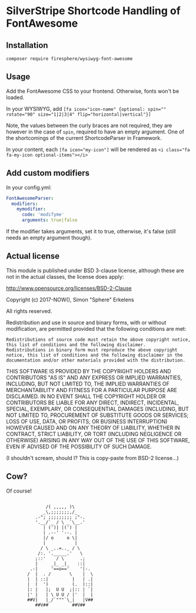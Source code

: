 # SilverStripe Shortcode Handling of FontAwesome

## Installation

`composer require firesphere/wysiwyg-font-awesome`

## Usage

Add the FontAwesome CSS to your frontend. Otherwise, fonts won't be loaded.

In your WYSIWYG, add `[fa icon="icon-name" {optional: spin="" rotate="90" size="1|2|3|4" flip="horizontal|vertical"}]`

Note, the values between the curly braces are not required, they are however in the case of `spin`, required to have an empty argument.
One of the shortcomings of the current ShortcodeParser in Framework.

In your content, each `[fa icon="my-icon"]` will be rendered as `<i class="fa fa-my-icon optional-items"></i>`

## Add custom modifiers

In your config.yml:
```yaml
FontAwesomeParser:
  modifiers:
    mymodifier:
      code: 'modifyme'
      arguments: true|false
```
If the modifier takes arguments, set it to true, otherwise, it's false (still needs an empty argument though).


## Actual license

This module is published under BSD 3-clause license, although these are not in the actual classes, the license does apply:

http://www.opensource.org/licenses/BSD-2-Clause

Copyright (c) 2017-NOW(), Simon "Sphere" Erkelens

All rights reserved.

Redistribution and use in source and binary forms, with or without modification, are permitted provided that the following conditions are met:

    Redistributions of source code must retain the above copyright notice, this list of conditions and the following disclaimer.
    Redistributions in binary form must reproduce the above copyright notice, this list of conditions and the following disclaimer in the documentation and/or other materials provided with the distribution.

THIS SOFTWARE IS PROVIDED BY THE COPYRIGHT HOLDERS AND CONTRIBUTORS "AS IS" AND ANY EXPRESS OR IMPLIED WARRANTIES, INCLUDING, BUT NOT LIMITED TO, THE IMPLIED WARRANTIES OF MERCHANTABILITY AND FITNESS FOR A PARTICULAR PURPOSE ARE DISCLAIMED. IN NO EVENT SHALL THE COPYRIGHT HOLDER OR CONTRIBUTORS BE LIABLE FOR ANY DIRECT, INDIRECT, INCIDENTAL, SPECIAL, EXEMPLARY, OR CONSEQUENTIAL DAMAGES (INCLUDING, BUT NOT LIMITED TO, PROCUREMENT OF SUBSTITUTE GOODS OR SERVICES; LOSS OF USE, DATA, OR PROFITS; OR BUSINESS INTERRUPTION) HOWEVER CAUSED AND ON ANY THEORY OF LIABILITY, WHETHER IN CONTRACT, STRICT LIABILITY, OR TORT (INCLUDING NEGLIGENCE OR OTHERWISE) ARISING IN ANY WAY OUT OF THE USE OF THIS SOFTWARE, EVEN IF ADVISED OF THE POSSIBILITY OF SUCH DAMAGE.


(I shouldn't scream, should I? This is copy-paste from BSD-2 license...)

## Cow?

Of course!
```

               /( ,,,,, )\
              _\,;;;;;;;,/_
           .-"; ;;;;;;;;; ;"-.
           '.__/`_ / \ _`\__.'
              | (')| |(') |
              | .--' '--. |
              |/ o     o \|
              |           |
             / \ _..=.._ / \
            /:. '._____.'   \
           ;::'    / \      .;
           |     _|_ _|_   ::|
         .-|     '==o=='    '|-.
        /  |  . /       \    |  \
        |  | ::|         |   | .|
        |  (  ')         (.  )::|
        |: |   |;  U U  ;|:: | `|
        |' |   | \ U U / |'  |  |
        ##V|   |_/`"""`\_|   |V##
           ##V##         ##V##
```

